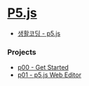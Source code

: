 # [P5.js](https://p5js.org/)
- [생활코딩 - p5.js](https://opentutorials.org/course/4659)

### Projects
- [p00 - Get Started](./p5/p00.md) 
- [p01 - p5.js Web Editor](./p5/p01.md) 

